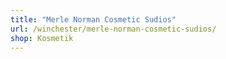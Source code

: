 ```yaml
---
title: "Merle Norman Cosmetic Sudios"
url: /winchester/merle-norman-cosmetic-sudios/
shop: Kosmetik
---
```

